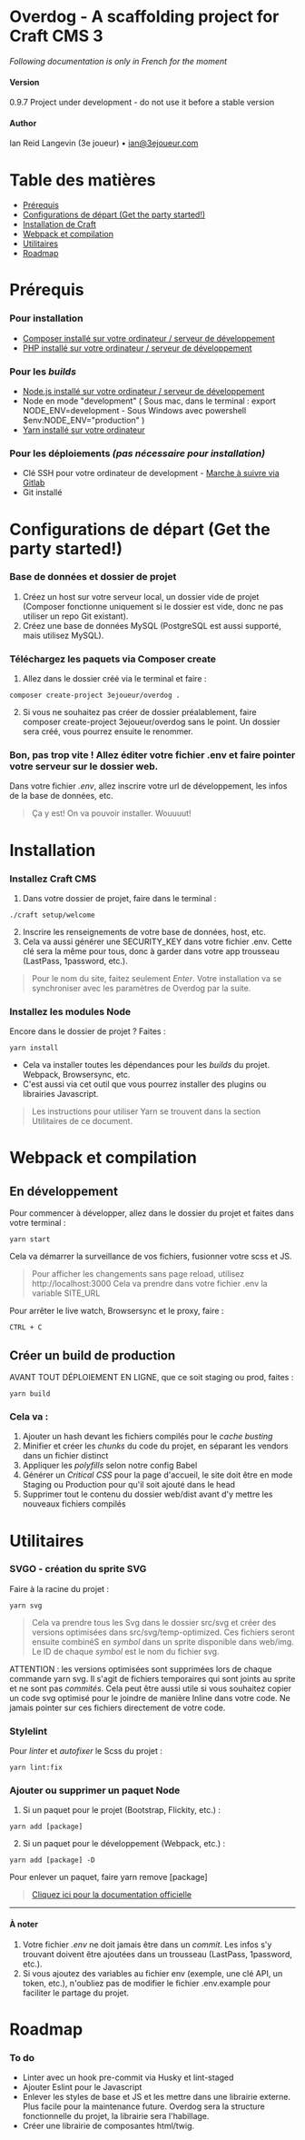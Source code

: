 
# Overdog - A scaffolding project for Craft CMS 3

_Following documentation is only in French for the moment_

#### Version
0.9.7
Project under development - do not use it before a stable version

#### Author
Ian Reid Langevin (3e joueur) • ian@3ejoueur.com

# Table des matières
<!-- TOC -->

- [Prérequis](#prérequis)
- [Configurations de départ (Get the party started!)](#configurations-de-départ-get-the-party-started)
- [Installation de Craft](#installation-de-craft)
- [Webpack et compilation](#webpack-et-compilation)
- [Utilitaires](#utilitaires)
- [Roadmap](#roadmap)

<!-- /TOC -->



# Prérequis

### Pour installation

- [Composer installé sur votre ordinateur / serveur de développement](https://getcomposer.org)
- [PHP installé sur votre ordinateur / serveur de développement]( https://www.php.net/manual/fr/install.php)


### Pour les _builds_

- [Node.js installé sur votre ordinateur / serveur de développement](https://nodejs.org/en/)
- Node en mode "development" ( Sous mac, dans le terminal : export NODE_ENV=development - Sous Windows avec powershell
$env:NODE_ENV="production" )
- [Yarn installé sur votre ordinateur](https://yarnpkg.com/lang/en/docs/install)


### Pour les déploiements _(pas nécessaire pour installation)_

- Clé SSH pour votre ordinateur de development - [Marche à suivre via Gitlab](https://docs.gitlab.com/ee/ssh/)
- Git installé



# Configurations de départ (Get the party started!)

### Base de données et dossier de projet
1. Créez un host sur votre serveur local, un dossier vide de projet (Composer fonctionne uniquement si le dossier est vide, donc ne pas utiliser un repo Git existant).
2. Créez une base de données MySQL (PostgreSQL est aussi supporté, mais utilisez MySQL).

### Téléchargez les paquets via Composer create
1. Allez dans le dossier créé via le terminal et faire :
```
composer create-project 3ejoueur/overdog .
```

2. Si vous ne souhaitez pas créer de dossier préalablement, faire composer create-project 3ejoueur/overdog sans le point. Un dossier sera créé, vous pourrez ensuite le renommer.

### Bon, pas trop vite ! Allez éditer votre fichier .env et faire pointer votre serveur sur le dossier web.

Dans votre fichier _.env_, allez inscrire votre url de développement, les infos de la base de données, etc.

> Ça y est! On va pouvoir installer. Wouuuut!



# Installation

### Installez Craft CMS

1. Dans votre dossier de projet, faire dans le terminal :
```
./craft setup/welcome
```
2. Inscrire les renseignements de votre base de données, host, etc.
3. Cela va aussi générer une SECURITY_KEY dans votre fichier .env. Cette clé sera la même pour tous, donc à garder dans votre app trousseau (LastPass, 1password, etc.).

> Pour le nom du site, faitez seulement _Enter_. Votre installation va se synchroniser avec les paramètres de Overdog par la suite.



### Installez les modules Node

Encore dans le dossier de projet ? Faites :
```
yarn install
```

- Cela va installer toutes les dépendances pour les _builds_ du projet. Webpack, Browsersync, etc.
- C'est aussi via cet outil que vous pourrez installer des plugins ou librairies Javascript.

> Les instructions pour utiliser Yarn se trouvent dans la section Utilitaires de ce document.



# Webpack et compilation

## En développement

Pour commencer à développer, allez dans le dossier du projet et faites dans votre terminal :

```
yarn start
```


Cela va démarrer la surveillance de vos fichiers, fusionner votre scss et JS.

> Pour afficher les changements sans page reload, utilisez http://localhost:3000 Cela va prendre dans votre fichier .env la variable SITE_URL

Pour arrêter le live watch, Browsersync et le proxy, faire :

```
CTRL + C
```


## Créer un build de production

AVANT TOUT DÉPLOIEMENT EN LIGNE, que ce soit staging ou prod, faites :

```
yarn build
```

### Cela va :
1. Ajouter un hash devant les fichiers compilés pour le _cache busting_
1. Minifier et créer les _chunks_ du code du projet, en séparant les vendors dans un fichier distinct
2. Appliquer les _polyfills_ selon notre config Babel
3. Générer un _Critical CSS_ pour la page d'accueil, le site doit être en mode Staging ou Production pour qu'il soit ajouté dans le head
4. Supprimer tout le contenu du dossier web/dist avant d'y mettre les nouveaux fichiers compilés



# Utilitaires


### SVGO - création du sprite SVG

Faire à la racine du projet :

```
yarn svg
```

> Cela va prendre tous les Svg dans le dossier src/svg et créer des versions optimisées dans src/svg/temp-optimized. Ces fichiers seront ensuite combinéS en _symbol_ dans un sprite disponible dans web/img. Le ID de chaque _symbol_ est le nom du fichier svg.

ATTENTION : les versions optimisées sont supprimées lors de chaque commande yarn svg. Il s'agit de fichiers temporaires qui sont joints au sprite et ne sont pas _commités_. Cela peut être aussi utile si vous souhaitez copier un code svg optimisé pour le joindre de manière Inline dans votre code. Ne jamais pointer sur ces fichiers directement de votre code.


### Stylelint

Pour _linter_ et _autofixer_ le Scss du projet :

```
yarn lint:fix
```


### Ajouter ou supprimer un paquet Node


1. Si un paquet pour le projet (Bootstrap, Flickity, etc.) :

```
yarn add [package]
```

2. Si un paquet pour le développement (Webpack, etc.) :

```
yarn add [package] -D
```

Pour enlever un paquet, faire yarn remove [package]

>[Cliquez ici pour la documentation officielle](https://yarnpkg.com/en/packages)

---

#### À noter

1. Votre fichier _.env_ ne doit jamais être dans un _commit_. Les infos s'y trouvant doivent être ajoutées dans un trousseau (LastPass, 1password, etc.).
2. Si vous ajoutez des variables au fichier env (exemple, une clé API, un token, etc.), n'oubliez pas de modifier le fichier .env.example pour faciliter le partage du projet.



# Roadmap

### To do
- Linter avec un hook pre-commit via Husky et lint-staged
- Ajouter Eslint pour le Javascript
- Enlever les styles de base et JS et les mettre dans une librairie externe. Plus facile pour la maintenance future. Overdog sera la structure fonctionnelle du projet, la librairie sera l'habillage.
- Créer une librairie de composantes html/twig.

